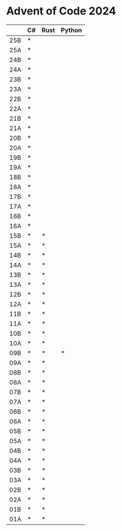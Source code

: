 # Advent of Code 2024

|     | C#  | Rust | Python |
| --- | --- | ---- | ------ |
| 25B | \*  |      |        |
| 25A | \*  |      |        |
| 24B | \*  |      |        |
| 24A | \*  |      |        |
| 23B | \*  |      |        |
| 23A | \*  |      |        |
| 22B | \*  |      |        |
| 22A | \*  |      |        |
| 21B | \*  |      |        |
| 21A | \*  |      |        |
| 20B | \*  |      |        |
| 20A | \*  |      |        |
| 19B | \*  |      |        |
| 19A | \*  |      |        |
| 18B | \*  |      |        |
| 18A | \*  |      |        |
| 17B | \*  |      |        |
| 17A | \*  |      |        |
| 16B | \*  |      |        |
| 16A | \*  |      |        |
| 15B | \*  | \*   |        |
| 15A | \*  | \*   |        |
| 14B | \*  | \*   |        |
| 14A | \*  | \*   |        |
| 13B | \*  | \*   |        |
| 13A | \*  | \*   |        |
| 12B | \*  | \*   |        |
| 12A | \*  | \*   |        |
| 11B | \*  | \*   |        |
| 11A | \*  | \*   |        |
| 10B | \*  | \*   |        |
| 10A | \*  | \*   |        |
| 09B | \*  | \*   |  \*    |
| 09A | \*  | \*   |        |
| 08B | \*  | \*   |        |
| 08A | \*  | \*   |        |
| 07B | \*  | \*   |        |
| 07A | \*  | \*   |        |
| 06B | \*  | \*   |        |
| 06A | \*  | \*   |        |
| 05B | \*  | \*   |        |
| 05A | \*  | \*   |        |
| 04B | \*  | \*   |        |
| 04A | \*  | \*   |        |
| 03B | \*  | \*   |        |
| 03A | \*  | \*   |        |
| 02B | \*  | \*   |        |
| 02A | \*  | \*   |        |
| 01B | \*  | \*   |        |
| 01A | \*  | \*   |        |
